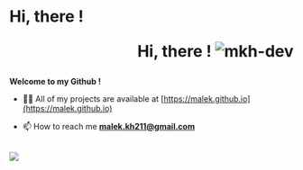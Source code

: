 # Hi, there ! <p align="right"> Hi, there !  <img src="https://komarev.com/ghpvc/?username=mkh-dev&label=Profile%20views&color=0e75b6&style=flat" alt="mkh-dev" /> </p>
**Welcome to my Github !**

- 👨‍💻 All of my projects are available at [https://malek.github.io](https://malek.github.io)

- 📫 How to reach me **malek.kh211@gmail.com**

<p align="left">
</p>
<br>

<a href="https://www.linkedin.com/in/fsdjin159">
<img src="https://img.shields.io/badge/LinkedIn-0A66C2.svg?&style=for-the-badge&logo=LinkedIn" />
</a>


